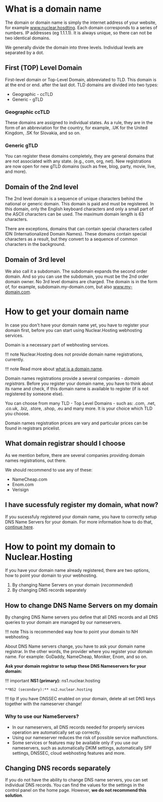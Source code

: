 # What is a domain name

The domain or domain name is simply the internet address of your website, for example www.nuclear.hosdting. Each domain corresponds to a series of numbers. IP addresses (eg 1.1.1.1). It is always unique, so there can not be two identical domains.

We generally divide the domain into three levels. Individual levels are separated by a dot.

## First (TOP) Level Domain

First-level domain or Top-Level Domain, abbreviated to TLD. This domain is at the end or end. after the last dot. TLD domains are divided into two types:

 * Geographic - ccTLD
 * Generic - gTLD

### Geographic ccTLD

These domains are assigned to individual states. As a rule, they are in the form of an abbreviation for the country, for example, .UK for the United Kingdom, .SK for Slovakia, and so on.

### Generic gTLD

You can register these domains completely, they are general domains that are not associated with any state. (e.g., com, org, net). New registrations are now open for new gTLD domains (such as free, blog, party, movie, live, and more).

## Domain of the 2nd level

The 2nd level domain is a sequence of unique characters behind the national or generic domain. This domain is paid and must be registered. In this domain, only the English keyboard characters and only a small part of the ASCII characters can be used. The maximum domain length is 63 characters.

There are exceptions, domains that can contain special characters called IDN (Internationalized Domain Names). These domains contain special characters as a result, but they convert to a sequence of common characters in the background.

## Domain of 3rd level

We also call it a subdomain. The subdomain expands the second order domain. And so you can use the subdomain, you must be the 2nd order domain owner. No 3rd level domains are charged. The domain is in the form of, for example, subdomain.my-domain.com, but also www.my-domain.com.

# How to get your domain name

In case you don't have your domain name yet, you have to register your domain first, before you can start using Nuclear.Hosting webhosting services.

Domain is a necessary part of webhosting services.

!!! note
	Nuclear.Hosting does not provide domain name registrations, currently.

!!! note
	Read more about [what is a domain name](#what-is-a-domain-name).

Domain names registrations provide a several companies - *domain registrars*. Before you register your domain name, you have to think about its name and check, if this domain name is available to register (if is not registered by someone else).

You can choose from many TLD - Top Level Domains - such as: .com, .net, .co.uk, .biz, .store, .shop, .eu and many more. It is your choice which TLD you choose.

Domain names registration prices are vary and particular prices can be found in registrars pricelist.

## What domain registrar should I choose

As we mention before, there are several companies providing domain names registrations, out there.

We should recommend to use any of these:

 * NameCheap.com
 * Enom.com
 * Verisign

## I have sucessfuly register my domain, what now?

If you sucessfuly registered your domain name, you have to correctly setup DNS Name Servers for your domain. For more information how to do that, [continue here](#how_to_point_domain_to_hosting).

# How to point my domain to Nuclear.Hosting

If you have your domain name already registered, there are two options, how to point your domain to your webhosting.

1. By changing Name Servers on your domain (*recommended*)
2. By changing DNS records separately

## How to change DNS Name Servers on my domain

By changing DNS Name servers you define that all DNS records and all DNS queries to your domain are managed by our nameservers.

!!! note
	This is recommended way how to point your domain to NH webhosting.

About DNS Name servers change, you have to ask your domain name registrar. In the other words, the provider where you register your domain name. For example: GoDaddy, NameCheap, Moniker, Enom, and so on.

**Ask your domain registrar to setup these DNS Nameservers for your domain:**

!!! important
	**NS1 (primary):** ns1.nuclear.hosting

	**NS2 (secondary):** ns2.nuclear.hosting


!!! tip
	If you have DNSSEC enabled on your domain, delete all set DNS keys together with the nameserver change!

### Why to use our NameServers?

 * In our nameservers, all DNS records needed for properly services operation are automatically set up correctly.
 * Using our nameserver reduces the risk of possible service malfunctions.
 * Some services or features may be available only if you use our nameservers, such as automatically DKIM settings, automatically SPF settings, DNSSEC, cloud webhosting features and more.

## Changing DNS records separately

If you do not have the ability to change DNS name servers, you can set individual DNS records. You can find the values for the settings in the control panel on the home page. However, **we do not recommend this solution**.